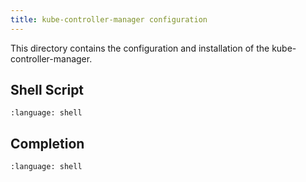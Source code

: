 ```yaml
---
title: kube-controller-manager configuration
---
```


This directory contains the configuration and installation of the
kube-controller-manager.

## Shell Script

```{literalinclude} kcm.sh
:language: shell
```

## Completion

```{literalinclude} kube-controller-manager.completion
:language: shell
```
